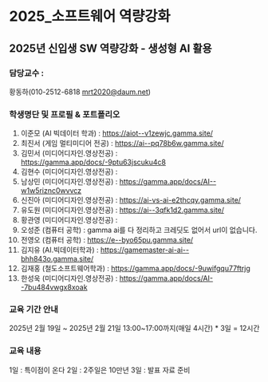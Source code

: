# 2025_소프트웨어 역량강화
## 2025년 신입생 SW 역량강화 - 생성형 AI 활용
### 담당교수 : 

   황동하(010-2512-6818 mrt2020@daum.net)
 
### 학생명단 및 프로필 & 포트폴리오 
1. 이준모 (AI 빅데이터 학과)      : https://aiot--v1zewjc.gamma.site/
2. 최진서 (게임 멀티미디어 전공)   : https://ai--pq78b6w.gamma.site/
3. 김민서 (미디어디자인.영상전공)   : https://gamma.app/docs/-9ptu63jscuku4c8
4. 김현수 (미디어디자인.영상전공)   :
5. 남상민 (미디어디자인.영상전공)   : https://gamma.app/docs/AI--w1w5riznc0wvvcz
6. 신진아 (미디어디자인.영상전공)   : https://ai-vs-ai-e2thcqy.gamma.site/
7. 유도원 (미디어디자인.영상전공)   : https://ai--3qfk1d2.gamma.site/
8. 황관영 (미디어디자인.영상전공)   :
9. 오성준 (컴퓨터 공학)            : gamma ai를 다 정리하고 크레딧도 없어서 url이 없습니다.
10. 전영오 (컴퓨터 공학)           : https://e--byo65pu.gamma.site/
11. 김지유 (AI.빅데이터학과)       : https://gamemaster-ai-ai--bhh843o.gamma.site/
12. 김재홍 (철도소프트웨어학과)     : https://gamma.app/docs/-9uwifgqu77ftrjg
13. 한성욱 (미디어디자인.영상전공)  : https://gamma.app/docs/AI--7bu484vwgx8xoak

### 교육 기간 안내
2025년 2월 19일 ~ 2025년 2월 21일
13:00~17:00까지(매일 4시간) * 3일 = 12시간 

### 교육 내용 
1일 : 특이점이 온다
2일 : 2주일은 10만년 
3일 : 발표 자료 준비

